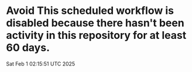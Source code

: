 # Avoid This scheduled workflow is disabled because there hasn't been activity in this repository for at least 60 days.
Sat Feb  1 02:15:51 UTC 2025
